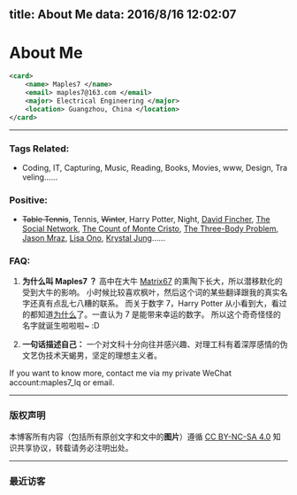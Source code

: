 title: About Me
data: 2016/8/16 12:02:07
---

# About Me

```xml
<card>
    <name> Maples7 </name>
    <email> maples7@163.com </email>
    <major> Electrical Engineering </major>
    <location> Guangzhou, China </location>
</card>
```
---

### Tags Related:

- Coding, IT, Capturing, Music, Reading, Books, Movies, www, Design, Traveling……

### Positive:

- ~~Table Tennis~~, Tennis, ~~Winter~~, Harry Potter, Night, [David Fincher](https://www.douban.com/tag/大卫芬奇/), [The Social Network](https://movie.douban.com/subject/3205624/), [The Count of Monte Cristo](https://book.douban.com/subject/10559578/), [The Three-Body Problem](https://book.douban.com/subject/6518605/), [Jason Mraz](https://en.wikipedia.org/wiki/Jason_Mraz), [Lisa Ono](https://www.douban.com/tag/小野丽莎/), [Krystal Jung](https://en.wikipedia.org/wiki/Krystal_Jung)……

### FAQ:

1. **为什么叫 Maples7 ？**
高中在大牛 [Matrix67](http://www.matrix67.com/) 的熏陶下长大，所以潜移默化的受到大牛的影响。
小时候比较喜欢枫叶，然后这个词的某些翻译跟我的真实名字还真有点乱七八糟的联系。
而关于数字 7，Harry Potter 从小看到大，看过的都知道[为什么](https://www.zhihu.com/question/24214658/answer/27129567)了。一直认为 7 是能带来幸运的数字。
所以这个奇奇怪怪的名字就诞生啦啦啦~ :D

2. **一句话描述自己：**
一个对文科十分向往并感兴趣、对理工科有着深厚感情的伪文艺伪技术天蝎男，坚定的理想主义者。

If you want to know more, contact me via my private WeChat account:maples7_lq or email.

---

### 版权声明

本博客所有内容（包括所有原创文字和文中的**图片**）遵循 [CC BY-NC-SA 4.0](https://creativecommons.org/licenses/by-nc-sa/4.0/) 知识共享协议，转载请务必注明出处。

---

### 最近访客
<div class="ds-recent-visitors" data-num-items="36" data-avatar-size="42" id="ds-recent-visitors"></div>

